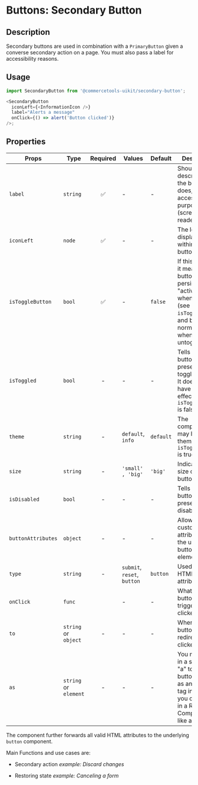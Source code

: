 # Buttons: Secondary Button

## Description

Secondary buttons are used in combination with a `PrimaryButton` given a
converse secondary action on a page. You must also pass a label for
accessibility reasons.

## Usage

```js
import SecondaryButton from '@commercetools-uikit/secondary-button';

<SecondaryButton
  iconLeft={<InformationIcon />}
  label="Alerts a message"
  onClick={() => alert('Button clicked')}
/>;
```

## Properties

| Props              | Type                  | Required | Values                      | Default   | Description                                                                                                                                      |
| ------------------ | --------------------- | :------: | --------------------------- | --------- | ------------------------------------------------------------------------------------------------------------------------------------------------ |
| `label`            | `string`              |    ✅    | -                           | -         | Should describe what the button does, for accessibility purposes (screen-reader users)                                                           |
| `iconLeft`         | `node`                |    ✅    | -                           | -         | The left icon displayed within the button                                                                                                        |
| `isToggleButton`   | `bool`                |    ✅    | -                           | `false`   | If this is active, it means the button will persist in an "active" state when toggled (see `isToggled`), and back to normal state when untoggled |
| `isToggled`        | `bool`                |    -     | -                           | -         | Tells when the button should present a toggled state. It does not have any effect when `isToggleButton` is false                                 |
| `theme`            | `string`              |    -     | `default`, `info`           | `default` | The component may have a theme only if `isToggleButton` is true                                                                                  |
| `size`             | `string`              |    -     | `'small' , 'big'`           | `'big'`   | Indicates the size of the button.                                                                                                                |
| `isDisabled`       | `bool`                |    -     | -                           | -         | Tells when the button should present a disabled state                                                                                            |
| `buttonAttributes` | `object`              |    -     | -                           | -         | Allows setting custom attributes on the underlying button html element                                                                           |
| `type`             | `string`              |    -     | `submit`, `reset`, `button` | `button`  | Used as the HTML `type` attribute.                                                                                                               |
| `onClick`          | `func`                |          | -                           | -         | What the button will trigger when clicked                                                                                                        |
| `to`               | `string` or `object`  |    -     | -                           | -         | Where the button should redirect when clicked                                                                                                    |
| `as`               | `string` or `element` |    -     | -                           | -         | You may pass in a string like "a" to have the button render as an anchor tag instead. Or you could pass in a React Component, like a `Link`.     |

The component further forwards all valid HTML attributes to the underlying `button` component.

Main Functions and use cases are:

- Secondary action _example: Discard changes_

- Restoring state _example: Canceling a form_

